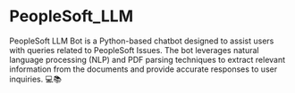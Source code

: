 # PeopleSoft_LLM
PeopleSoft LLM Bot is a Python-based chatbot designed to assist users with queries related to PeopleSoft Issues. The bot leverages natural language processing (NLP) and PDF parsing techniques to extract relevant information from the documents and provide accurate responses to user inquiries. 💻📚
